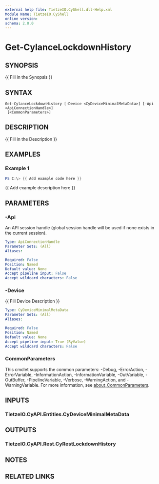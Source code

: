 ```yaml
---
external help file: TietzeIO.CyShell.dll-Help.xml
Module Name: TietzeIO.CyShell
online version:
schema: 2.0.0
---
```


# Get-CylanceLockdownHistory

## SYNOPSIS
{{ Fill in the Synopsis }}

## SYNTAX

```
Get-CylanceLockdownHistory [-Device <CyDeviceMinimalMetaData>] [-Api <ApiConnectionHandle>]
 [<CommonParameters>]
```

## DESCRIPTION
{{ Fill in the Description }}

## EXAMPLES

### Example 1
```powershell
PS C:\> {{ Add example code here }}
```

{{ Add example description here }}

## PARAMETERS

### -Api
An API session handle (global session handle will be used if none exists in the current session).

```yaml
Type: ApiConnectionHandle
Parameter Sets: (All)
Aliases:

Required: False
Position: Named
Default value: None
Accept pipeline input: False
Accept wildcard characters: False
```

### -Device
{{ Fill Device Description }}

```yaml
Type: CyDeviceMinimalMetaData
Parameter Sets: (All)
Aliases:

Required: False
Position: Named
Default value: None
Accept pipeline input: True (ByValue)
Accept wildcard characters: False
```

### CommonParameters
This cmdlet supports the common parameters: -Debug, -ErrorAction, -ErrorVariable, -InformationAction, -InformationVariable, -OutVariable, -OutBuffer, -PipelineVariable, -Verbose, -WarningAction, and -WarningVariable. For more information, see [about_CommonParameters](http://go.microsoft.com/fwlink/?LinkID=113216).

## INPUTS

### TietzeIO.CyAPI.Entities.CyDeviceMinimalMetaData

## OUTPUTS

### TietzeIO.CyAPI.Rest.CyRestLockdownHistory

## NOTES

## RELATED LINKS
